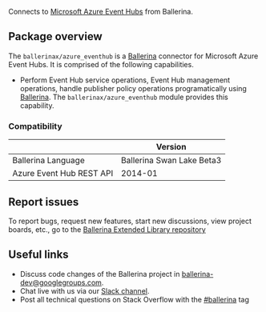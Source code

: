 Connects to [Microsoft Azure Event Hubs](https://docs.microsoft.com/en-us/rest/api/eventhub/) from Ballerina.

## Package overview

The `ballerinax/azure_eventhub` is a [Ballerina](https://ballerina.io/) connector for Microsoft Azure Event Hubs. It is comprised of the following capabilities.

* Perform Event Hub service operations, Event Hub management operations, handle publisher policy operations programatically using [Ballerina](https://ballerina.io/). The `ballerinax/azure_eventhub` module provides this capability.

### Compatibility
|                                                     | Version                         |
|-----------------------------------------------------|---------------------------------|
| Ballerina Language                                  | Ballerina Swan Lake Beta3       |
| Azure Event Hub REST API                            | 2014-01                         |

## Report issues
To report bugs, request new features, start new discussions, view project boards, etc., go to the [Ballerina Extended Library repository](https://github.com/ballerina-platform/ballerina-extended-library)

## Useful links
- Discuss code changes of the Ballerina project in [ballerina-dev@googlegroups.com](mailto:ballerina-dev@googlegroups.com).
- Chat live with us via our [Slack channel](https://ballerina.io/community/slack/).
- Post all technical questions on Stack Overflow with the [#ballerina](https://stackoverflow.com/questions/tagged/ballerina) tag
